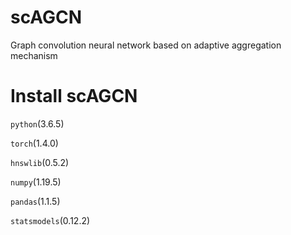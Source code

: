 # scAGCN
Graph convolution neural network based on adaptive aggregation mechanism

# Install scAGCN

 `python`(3.6.5)
 
 `torch`(1.4.0)
 
 `hnswlib`(0.5.2)
 
 `numpy`(1.19.5)
 
 `pandas`(1.1.5)
 
 `statsmodels`(0.12.2)
